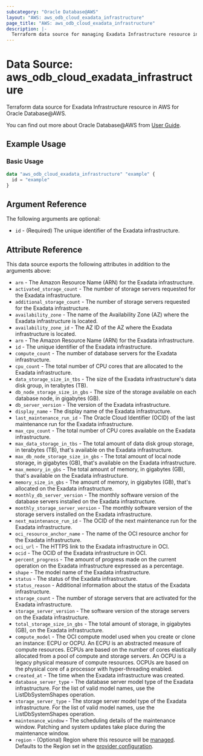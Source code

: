 ```yaml
---
subcategory: "Oracle Database@AWS"
layout: "AWS: aws_odb_cloud_exadata_infrastructure"
page_title: "AWS: aws_odb_cloud_exadata_infrastructure"
description: |-
  Terraform data source for managing Exadata Infrastructure resource in AWS for Oracle Database@AWS.
---
```


# Data Source: aws_odb_cloud_exadata_infrastructure

Terraform data source for Exadata Infrastructure resource in AWS for Oracle Database@AWS.

You can find out more about Oracle Database@AWS from [User Guide](https://docs.aws.amazon.com/odb/latest/UserGuide/what-is-odb.html).

## Example Usage

### Basic Usage

```terraform
data "aws_odb_cloud_exadata_infrastructure" "example" {
  id = "example"
}
```

## Argument Reference

The following arguments are optional:

* `id` - (Required) The unique identifier of the Exadata infrastructure.

## Attribute Reference

This data source exports the following attributes in addition to the arguments above:

* `arn` - The Amazon Resource Name (ARN) for the Exadata infrastructure.
* `activated_storage_count` - The number of storage servers requested for the Exadata infrastructure.
* `additional_storage_count` - The number of storage servers requested for the Exadata infrastructure.
* `availability_zone` - The name of the Availability Zone (AZ) where the Exadata infrastructure is located.
* `availability_zone_id` - The AZ ID of the AZ where the Exadata infrastructure is located.
* `arn` - The Amazon Resource Name (ARN) for the Exadata infrastructure.
* `id` - The unique identifier of the Exadata infrastructure.
* `compute_count` - The number of database servers for the Exadata infrastructure.
* `cpu_count` - The total number of CPU cores that are allocated to the Exadata infrastructure.
* `data_storage_size_in_tbs` - The size of the Exadata infrastructure's data disk group, in terabytes (TB).
* `db_node_storage_size_in_gbs` - The size of the storage available on each database node, in gigabytes (GB).
* `db_server_version` - The version of the Exadata infrastructure.
* `display_name` - The display name of the Exadata infrastructure.
* `last_maintenance_run_id` - The Oracle Cloud Identifier (OCID) of the last maintenance run for the Exadata infrastructure.
* `max_cpu_count` - The total number of CPU cores available on the Exadata infrastructure.
* `max_data_storage_in_tbs` - The total amount of data disk group storage, in terabytes (TB), that's available on the Exadata infrastructure.
* `max_db_node_storage_size_in_gbs` - The total amount of local node storage, in gigabytes (GB), that's available on the Exadata infrastructure.
* `max_memory_in_gbs` - The total amount of memory, in gigabytes (GB), that's available on the Exadata infrastructure.
* `memory_size_in_gbs` - The amount of memory, in gigabytes (GB), that's allocated on the Exadata infrastructure.
* `monthly_db_server_version` - The monthly software version of the database servers installed on the Exadata infrastructure.
* `monthly_storage_server_version` - The monthly software version of the storage servers installed on the Exadata infrastructure.
* `next_maintenance_run_id` - The OCID of the next maintenance run for the Exadata infrastructure.
* `oci_resource_anchor_name` - The name of the OCI resource anchor for the Exadata infrastructure.
* `oci_url` - The HTTPS link to the Exadata infrastructure in OCI.
* `ocid` - The OCID of the Exadata infrastructure in OCI.
* `percent_progress` - The amount of progress made on the current operation on the Exadata infrastructure expressed as a percentage.
* `shape` - The model name of the Exadata infrastructure.
* `status` - The status of the Exadata infrastructure.
* `status_reason` - Additional information about the status of the Exadata infrastructure.
* `storage_count` - The number of storage servers that are activated for the Exadata infrastructure.
* `storage_server_version` - The software version of the storage servers on the Exadata infrastructure.
* `total_storage_size_in_gbs` - The total amount of storage, in gigabytes (GB), on the Exadata infrastructure.
* `compute_model` - The OCI compute model used when you create or clone an instance: ECPU or OCPU. An ECPU is an abstracted measure of compute resources. ECPUs are based on the number of cores elastically allocated from a pool of compute and storage servers. An OCPU is a legacy physical measure of compute resources. OCPUs are based on the physical core of a processor with hyper-threading enabled.
* `created_at` - The time when the Exadata infrastructure was created.
* `database_server_type` - The database server model type of the Exadata infrastructure. For the list of valid model names, use the ListDbSystemShapes operation.
* `storage_server_type` - The storage server model type of the Exadata infrastructure. For the list of valid model names, use the ListDbSystemShapes operation.
* `maintenance_window` - The scheduling details of the maintenance window. Patching and system updates take place during the maintenance window.
* `region` - (Optional) Region where this resource will be [managed](https://docs.aws.amazon.com/general/latest/gr/rande.html#regional-endpoints). Defaults to the Region set in the [provider configuration](https://registry.terraform.io/providers/hashicorp/aws/latest/docs#aws-configuration-reference).
